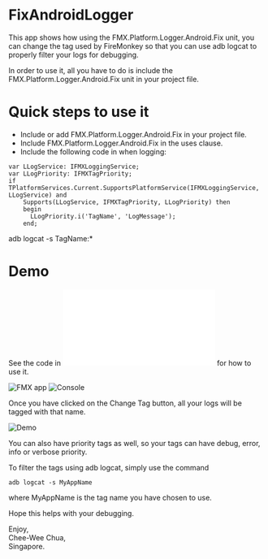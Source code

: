 # FixAndroidLogger

This app shows how using the FMX.Platform.Logger.Android.Fix unit, you can change the tag used by FireMonkey so that you can use adb logcat to properly filter your logs for debugging.

In order to use it, all you have to do is include the FMX.Platform.Logger.Android.Fix unit in your project file.

# Quick steps to use it
- Include or add FMX.Platform.Logger.Android.Fix in your project file.
- Include FMX.Platform.Logger.Android.Fix in the uses clause.
- Include the following code in when logging:
  
```Delphi
var LLogService: IFMXLoggingService;
var LLogPriority: IFMXTagPriority;
if TPlatformServices.Current.SupportsPlatformService(IFMXLoggingService, LLogService) and
    Supports(LLogService, IFMXTagPriority, LLogPriority) then 
    begin
      LLogPriority.i('TagName', 'LogMessage');
    end;
```

adb logcat -s TagName:*

# Demo

See the code in ![FixAndroudLoggerDemoImpl.pas](../master/FixAndroudLoggerDemoImpl.pas) for how to use it.

![FMX app](../master/images/ChangeTag2.png)
![Console](../master/images/console2.png)

Once you have clicked on the Change Tag button, all your logs will be tagged with that name.

![Demo](../master/images/AndroidLogViewer.gif)

You can also have priority tags as well, so your tags can have debug, error, info or verbose priority.

To filter the tags using adb logcat, simply use the command
```
adb logcat -s MyAppName
```

where MyAppName is the tag name you have chosen to use.

Hope this helps with your debugging.

Enjoy,  
Chee-Wee Chua,  
Singapore.  
